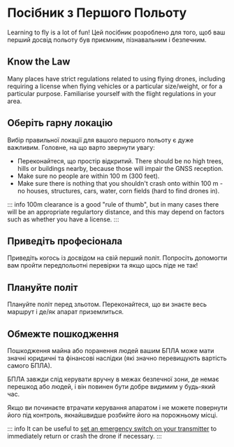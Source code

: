 # Посібник з Першого Польоту

Learning to fly is a lot of fun! Цей посібник розроблено для того, щоб ваш перший досвід польоту був приємним, пізнавальним і безпечним.

## Know the Law

Many places have strict regulations related to using flying drones, including requiring a license when flying vehicles or a particular size/weight, or for a particular purpose. Familiarise yourself with the flight regulations in your area.

## Оберіть гарну локацію

Вибір правильної локації для вашого першого польоту є дуже важливим. Головне, на що варто звернути увагу:

- Переконайтеся, що простір відкритий. There should be no high trees, hills or buildings nearby, because those will impair the GNSS reception.
- Make sure no people are within 100 m (300 feet).
- Make sure there is nothing that you shouldn't crash onto within 100 m - no houses, structures, cars, water, corn fields (hard to find drones in).

::: info
100m clearance is a good "rule of thumb", but in many cases there will be an appropriate regulartory distance, and this may depend on factors such as whether you have a license.
:::

## Приведіть професіонала

Приведіть когось із досвідом на свій перший політ. Попросіть допомогти вам пройти передпольотні перевірки та якщо щось піде не так!

## Плануйте політ

Плануйте політ перед зльотом. Переконайтеся, що ви знаєте весь маршрут і де/як апарат приземлиться.

## Обмежте пошкодження

Пошкодження майна або поранення людей вашим БПЛА може мати значні юридичні та фінансові наслідки (які значно перевищують вартість самого БПЛА).

БПЛА завжди слід керувати вручну в межах безпечної зони, де немає перешкод або людей, і він повинен бути добре видимим у будь-який час.

Якщо ви починаєте втрачати керування апаратом і не можете повернути його під контроль, якнайшвидше розбийте його на порожньому місці.

::: info It can be useful to [set an emergency switch on your transmitter](../config/safety.md#emergency-switches) to immediately return or crash the drone if necessary. :::

